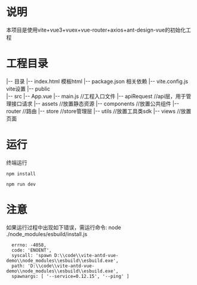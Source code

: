 <!--
 * @Author: your name
 * @Date: 2021-07-25 10:40:31
 * @LastEditTime: 2021-07-25 13:29:51
 * @LastEditors: Please set LastEditors
 * @Description: In User Settings Edit
 * @FilePath: \vite-antd-vue-demo\README.md
-->
<!--
 * @file: 
-->
# 说明
本项目是使用vite+vue3+vuex+vue-router+axios+ant-design-vue的初始化工程

# 工程目录
|-- 目录
    |-- index.html     模板html
    |-- package.json   相关依赖
    |-- vite.config.js   vite设置
    |-- public  
    |-- src
        |-- App.vue
        |-- main.js  //工程入口文件
        |-- apiRequest  //api层，用于管理接口请求
        |-- assets  //放置静态资源
        |-- components  //放置公共组件
        |-- router  //路由
        |-- store  //store管理层
        |-- utils  //放置工具类sdk
        |-- views //放置页面
# 运行
终端运行 
```
npm install
```
```
npm run dev
```

# 注意
如果运行过程中出现如下错误，需运行命令: node ./node_modules/esbuild/install.js 
```
  errno: -4058,
  code: 'ENOENT',
  syscall: 'spawn D:\\code\\vite-antd-vue-demo\\node_modules\\esbuild\\esbuild.exe',
  path: 'D:\\code\\vite-antd-vue-demo\\node_modules\\esbuild\\esbuild.exe',
  spawnargs: [ '--service=0.12.15', '--ping' ]
```